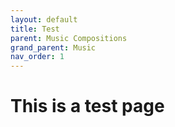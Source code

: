 ```yaml
---
layout: default
title: Test
parent: Music Compositions
grand_parent: Music
nav_order: 1
---
```


# This is a test page